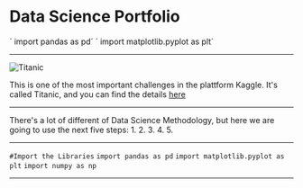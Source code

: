 # Data Science Portfolio



´ import pandas as pd´
´ import matplotlib.pyplot as plt´

---

![Titanic](https://c.files.bbci.co.uk/16D1/production/_100814850_gettyimages-877330410.jpg)

This is one of the most important challenges in the plattform Kaggle. It's called Titanic, and you can find the details [here](https://www.kaggle.com/c/titanic)

---

There's a lot of different of Data Science Methodology, but here we are going to use the next five steps:
1. 
2.
3.
4.
5.

---


`#Import the Libraries`
`import pandas as pd`
`import matplotlib.pyplot as plt`
`import numpy as np`

---
